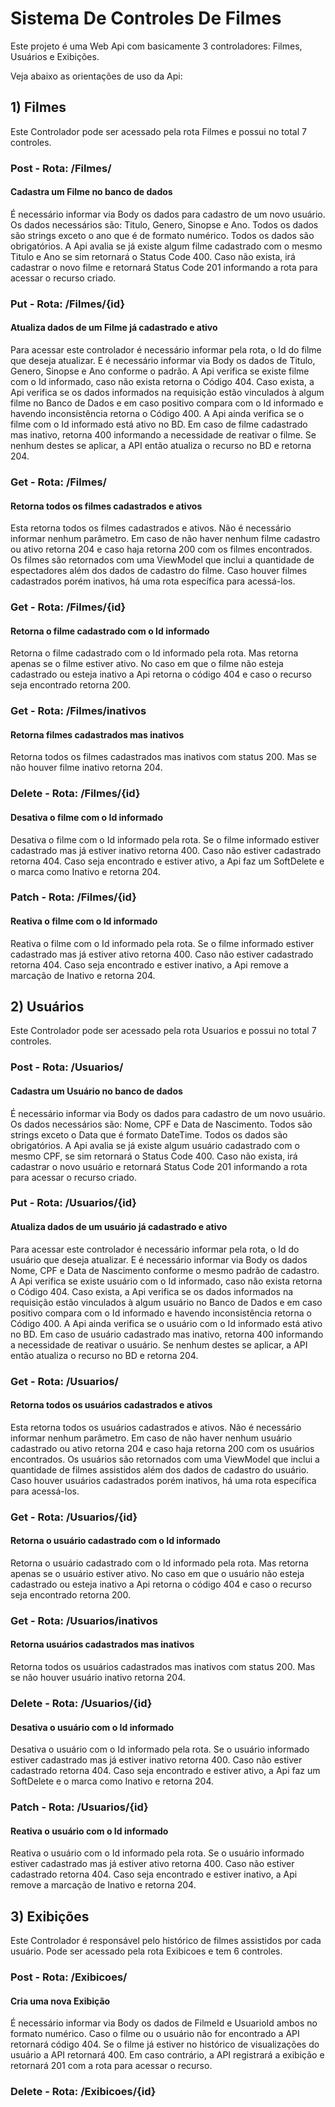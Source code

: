 # Sistema De Controles De Filmes

Este projeto é uma Web Api com basicamente 3 controladores: Filmes, Usuários e Exibições.

Veja abaixo as orientações de uso da Api:

## 1) Filmes

Este Controlador pode ser acessado pela rota Filmes e possui no total 7 controles.

### Post - Rota: /Filmes/
#### Cadastra um Filme no banco de dados

É necessário informar via Body os dados para cadastro de um novo usuário. Os dados necessários são: Titulo, Genero, Sinopse e Ano. Todos os dados são strings exceto o ano que é de formato numérico. Todos os dados são obrigatórios. A Api avalia se já existe algum filme cadastrado com o mesmo Titulo e Ano se sim retornará o Status Code 400. Caso não exista, irá cadastrar o novo filme e retornará Status Code 201 informando a rota para acessar o recurso criado. 

### Put - Rota: /Filmes/{id}
#### Atualiza dados de um Filme já cadastrado e ativo

Para acessar este controlador é necessário informar pela rota, o Id do filme que deseja atualizar. E é necessário informar via Body os dados de Titulo, Genero, Sinopse e Ano conforme o padrão. A Api verifica se existe filme com o Id informado, caso não exista retorna o Código 404. Caso exista, a Api verifica se os dados informados na requisição estão vinculados à algum filme no Banco de Dados e em caso positivo compara com o Id informado e havendo inconsistência retorna o Código 400. A Api ainda verifica se o filme com o Id informado está ativo no BD. Em caso de filme cadastrado mas inativo, retorna 400 informando a necessidade de reativar o filme. Se nenhum destes se aplicar, a API então atualiza o recurso no BD e retorna 204.

### Get - Rota: /Filmes/
#### Retorna todos os filmes cadastrados e ativos

Esta retorna todos os filmes cadastrados e ativos. Não é necessário informar nenhum parâmetro. Em caso de não haver nenhum filme cadastro ou ativo retorna 204 e caso haja retorna 200 com os filmes encontrados. Os filmes são retornados com uma ViewModel que inclui a quantidade de espectadores além dos dados de cadastro do filme. Caso houver filmes cadastrados porém inativos, há uma rota específica para acessá-los.

### Get - Rota: /Filmes/{id}
#### Retorna o filme cadastrado com o Id informado

Retorna o filme cadastrado com o Id informado pela rota. Mas retorna apenas se o filme estiver ativo. No caso em que o filme não esteja cadastrado ou esteja inativo a Api retorna o código 404 e caso o recurso seja encontrado retorna 200.

### Get - Rota: /Filmes/inativos
#### Retorna filmes cadastrados mas inativos

Retorna todos os filmes cadastrados mas inativos com status 200. Mas se não houver filme inativo retorna 204.

### Delete - Rota: /Filmes/{id}
#### Desativa o filme com o Id informado

Desativa o filme com o Id informado pela rota. Se o filme informado estiver cadastrado mas já estiver inativo retorna 400. Caso não estiver cadastrado retorna 404. Caso seja encontrado e estiver ativo, a Api faz um SoftDelete e o marca como Inativo e retorna 204.

### Patch - Rota: /Filmes/{id}
#### Reativa o filme com o Id informado

Reativa o filme com o Id informado pela rota. Se o filme informado estiver cadastrado mas já estiver ativo retorna 400. Caso não estiver cadastrado retorna 404. Caso seja encontrado e estiver inativo, a Api remove a marcação de Inativo e retorna 204.

## 2) Usuários

Este Controlador pode ser acessado pela rota Usuarios e possui no total 7 controles.

### Post - Rota: /Usuarios/
#### Cadastra um Usuário no banco de dados

É necessário informar via Body os dados para cadastro de um novo usuário. Os dados necessários são: Nome, CPF e Data de Nascimento. Todos são strings exceto o Data que é formato DateTime. Todos os dados são obrigatórios. A Api avalia se já existe algum usuário cadastrado com o mesmo CPF, se sim retornará o Status Code 400. Caso não exista, irá cadastrar o novo usuário e retornará Status Code 201 informando a rota para acessar o recurso criado. 

### Put - Rota: /Usuarios/{id}
#### Atualiza dados de um usuário já cadastrado e ativo

Para acessar este controlador é necessário informar pela rota, o Id do usuário que deseja atualizar. E é necessário informar via Body os dados Nome, CPF e Data de Nascimento conforme o mesmo padrão de cadastro. A Api verifica se existe usuário com o Id informado, caso não exista retorna o Código 404. Caso exista, a Api verifica se os dados informados na requisição estão vinculados à algum usuário no Banco de Dados e em caso positivo compara com o Id informado e havendo inconsistência retorna o Código 400. A Api ainda verifica se o usuário com o Id informado está ativo no BD. Em caso de usuário cadastrado mas inativo, retorna 400 informando a necessidade de reativar o usuário. Se nenhum destes se aplicar, a API então atualiza o recurso no BD e retorna 204.

### Get - Rota: /Usuarios/
#### Retorna todos os usuários cadastrados e ativos

Esta retorna todos os usuários cadastrados e ativos. Não é necessário informar nenhum parâmetro. Em caso de não haver nenhum usuário cadastrado ou ativo retorna 204 e caso haja retorna 200 com os usuários encontrados. Os usuários são retornados com uma ViewModel que inclui a quantidade de filmes assistidos além dos dados de cadastro do usuário. Caso houver usuários cadastrados porém inativos, há uma rota específica para acessá-los.

### Get - Rota: /Usuarios/{id}
#### Retorna o usuário cadastrado com o Id informado

Retorna o usuário cadastrado com o Id informado pela rota. Mas retorna apenas se o usuário estiver ativo. No caso em que o usuário não esteja cadastrado ou esteja inativo a Api retorna o código 404 e caso o recurso seja encontrado retorna 200.

### Get - Rota: /Usuarios/inativos
#### Retorna usuários cadastrados mas inativos

Retorna todos os usuários cadastrados mas inativos com status 200. Mas se não houver usuário inativo retorna 204.

### Delete - Rota: /Usuarios/{id}
#### Desativa o usuário com o Id informado

Desativa o usuário com o Id informado pela rota. Se o usuário informado estiver cadastrado mas já estiver inativo retorna 400. Caso não estiver cadastrado retorna 404. Caso seja encontrado e estiver ativo, a Api faz um SoftDelete e o marca como Inativo e retorna 204.

### Patch - Rota: /Usuarios/{id}
#### Reativa o usuário com o Id informado

Reativa o usuário com o Id informado pela rota. Se o usuário informado estiver cadastrado mas já estiver ativo retorna 400. Caso não estiver cadastrado retorna 404. Caso seja encontrado e estiver inativo, a Api remove a marcação de Inativo e retorna 204.

## 3) Exibições

Este Controlador é responsável pelo histórico de filmes assistidos por cada usuário. Pode ser acessado pela rota Exibicoes e tem 6 controles.

### Post - Rota: /Exibicoes/
#### Cria uma nova Exibição

É necessário informar via Body os dados de FilmeId e UsuarioId ambos no formato numérico. Caso o filme ou o usuário não for encontrado a API retornará código 404. Se o filme já estiver no histórico de visualizações do usuário a API retornará 400. Em caso contrário, a API registrará a exibição e retornará 201 com a rota para acessar o recurso.

### Delete - Rota: /Exibicoes/{id}





